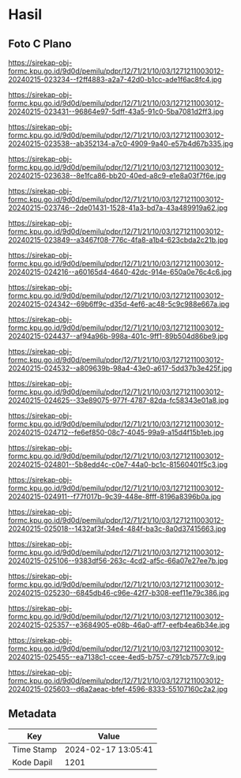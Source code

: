 # Hasil

## Foto C Plano

https://sirekap-obj-formc.kpu.go.id/9d0d/pemilu/pdpr/12/71/21/10/03/1271211003012-20240215-023234--f2ff4883-a2a7-42d0-b1cc-ade1f6ac8fc4.jpg

https://sirekap-obj-formc.kpu.go.id/9d0d/pemilu/pdpr/12/71/21/10/03/1271211003012-20240215-023431--96864e97-5dff-43a5-91c0-5ba7081d2ff3.jpg

https://sirekap-obj-formc.kpu.go.id/9d0d/pemilu/pdpr/12/71/21/10/03/1271211003012-20240215-023538--ab352134-a7c0-4909-9a40-e57b4d67b335.jpg

https://sirekap-obj-formc.kpu.go.id/9d0d/pemilu/pdpr/12/71/21/10/03/1271211003012-20240215-023638--8e1fca86-bb20-40ed-a8c9-e1e8a03f7f6e.jpg

https://sirekap-obj-formc.kpu.go.id/9d0d/pemilu/pdpr/12/71/21/10/03/1271211003012-20240215-023746--2de01431-1528-41a3-bd7a-43a489919a62.jpg

https://sirekap-obj-formc.kpu.go.id/9d0d/pemilu/pdpr/12/71/21/10/03/1271211003012-20240215-023849--a3467f08-776c-4fa8-a1b4-623cbda2c21b.jpg

https://sirekap-obj-formc.kpu.go.id/9d0d/pemilu/pdpr/12/71/21/10/03/1271211003012-20240215-024216--a60165d4-4640-42dc-914e-650a0e76c4c6.jpg

https://sirekap-obj-formc.kpu.go.id/9d0d/pemilu/pdpr/12/71/21/10/03/1271211003012-20240215-024342--69b6ff9c-d35d-4ef6-ac48-5c9c988e667a.jpg

https://sirekap-obj-formc.kpu.go.id/9d0d/pemilu/pdpr/12/71/21/10/03/1271211003012-20240215-024437--af94a96b-998a-401c-9ff1-89b504d86be9.jpg

https://sirekap-obj-formc.kpu.go.id/9d0d/pemilu/pdpr/12/71/21/10/03/1271211003012-20240215-024532--a809639b-98a4-43e0-a617-5dd37b3e425f.jpg

https://sirekap-obj-formc.kpu.go.id/9d0d/pemilu/pdpr/12/71/21/10/03/1271211003012-20240215-024625--33e89075-977f-4787-82da-fc58343e01a8.jpg

https://sirekap-obj-formc.kpu.go.id/9d0d/pemilu/pdpr/12/71/21/10/03/1271211003012-20240215-024712--fe6ef850-08c7-4045-99a9-a15d4f15b1eb.jpg

https://sirekap-obj-formc.kpu.go.id/9d0d/pemilu/pdpr/12/71/21/10/03/1271211003012-20240215-024801--5b8edd4c-c0e7-44a0-bc1c-81560401f5c3.jpg

https://sirekap-obj-formc.kpu.go.id/9d0d/pemilu/pdpr/12/71/21/10/03/1271211003012-20240215-024911--f77f017b-9c39-448e-8fff-8196a8396b0a.jpg

https://sirekap-obj-formc.kpu.go.id/9d0d/pemilu/pdpr/12/71/21/10/03/1271211003012-20240215-025018--1432af3f-34e4-484f-ba3c-8a0d37415663.jpg

https://sirekap-obj-formc.kpu.go.id/9d0d/pemilu/pdpr/12/71/21/10/03/1271211003012-20240215-025106--9383df56-263c-4cd2-af5c-66a07e27ee7b.jpg

https://sirekap-obj-formc.kpu.go.id/9d0d/pemilu/pdpr/12/71/21/10/03/1271211003012-20240215-025230--6845db46-c96e-42f7-b308-eef11e79c386.jpg

https://sirekap-obj-formc.kpu.go.id/9d0d/pemilu/pdpr/12/71/21/10/03/1271211003012-20240215-025357--e3684905-e08b-46a0-aff7-eefb4ea6b34e.jpg

https://sirekap-obj-formc.kpu.go.id/9d0d/pemilu/pdpr/12/71/21/10/03/1271211003012-20240215-025455--ea7138c1-ccee-4ed5-b757-c791cb7577c9.jpg

https://sirekap-obj-formc.kpu.go.id/9d0d/pemilu/pdpr/12/71/21/10/03/1271211003012-20240215-025603--d6a2aeac-bfef-4596-8333-55107160c2a2.jpg


## Metadata

| Key        | Value               |
| ---------- | ------------------- |
| Time Stamp | 2024-02-17 13:05:41 |
| Kode Dapil | 1201                |



